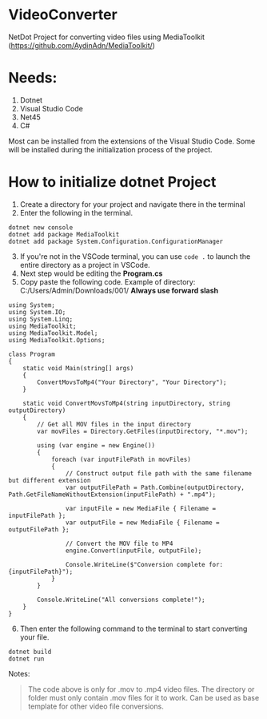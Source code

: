 # VideoConverter
NetDot Project for converting video files using MediaToolkit (https://github.com/AydinAdn/MediaToolkit/)

# Needs:
1. Dotnet
2. Visual Studio Code
3. Net45
4. C#

Most can be installed from the extensions of the Visual Studio Code. Some will be installed during the initialization process of the project.

# How to initialize dotnet Project
1. Create a directory for your project and navigate there in the terminal
2. Enter the following in the terminal.
```
dotnet new console
dotnet add package MediaToolkit
dotnet add package System.Configuration.ConfigurationManager
```
3. If you're not in the VSCode terminal, you can use ```code .``` to launch the entire directory as a project in VSCode.
4. Next step would be editing the **Program.cs**
5. Copy paste the following code. Example of directory: C:/Users/Admin/Downloads/001/ **Always use forward slash**
```
using System;
using System.IO;
using System.Linq;
using MediaToolkit;
using MediaToolkit.Model;
using MediaToolkit.Options;

class Program
{
    static void Main(string[] args)
    {
        ConvertMovsToMp4("Your Directory", "Your Directory");
    }

    static void ConvertMovsToMp4(string inputDirectory, string outputDirectory)
    {
        // Get all MOV files in the input directory
        var movFiles = Directory.GetFiles(inputDirectory, "*.mov");

        using (var engine = new Engine())
        {
            foreach (var inputFilePath in movFiles)
            {
                // Construct output file path with the same filename but different extension
                var outputFilePath = Path.Combine(outputDirectory, Path.GetFileNameWithoutExtension(inputFilePath) + ".mp4");

                var inputFile = new MediaFile { Filename = inputFilePath };
                var outputFile = new MediaFile { Filename = outputFilePath };

                // Convert the MOV file to MP4
                engine.Convert(inputFile, outputFile);

                Console.WriteLine($"Conversion complete for: {inputFilePath}");
            }
        }

        Console.WriteLine("All conversions complete!");
    }
}
```
6. Then enter the following command to the terminal to start converting your file. 
```
dotnet build
dotnet run
```

Notes:
> The code above is only for .mov to .mp4 video files.
> The directory or folder must only contain .mov files for it to work.
> Can be used as base template for other video file conversions.
